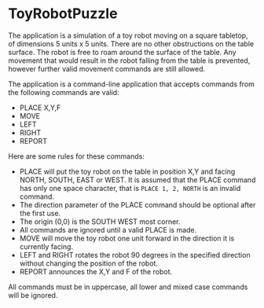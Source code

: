 # ToyRobotPuzzle

The application is a simulation of a toy robot moving on a square tabletop, of dimensions 5 units x 5 units. There are no other obstructions on the table surface. The robot is free to roam around the surface of the table. Any movement that would result in the robot falling from the table is prevented, however further valid movement commands are still allowed.

The application is a command-line application that accepts commands from the following commands are valid:

- PLACE X,Y,F
- MOVE
- LEFT
- RIGHT
- REPORT

Here are some rules for these commands:

- PLACE will put the toy robot on the table in position X,Y and facing NORTH, SOUTH, EAST or WEST. It is assumed that the PLACE command has only one space character, that is `PLACE 1, 2, NORTH` is an invalid command.
- The direction parameter of the PLACE command should be optional after the first use.
- The origin (0,0) is the SOUTH WEST most corner.
- All commands are ignored until a valid PLACE is made.
- MOVE will move the toy robot one unit forward in the direction it is currently facing.
- LEFT and RIGHT rotates the robot 90 degrees in the specified direction without changing the position of the robot.
- REPORT announces the X,Y and F of the robot.

All commands must be in uppercase, all lower and mixed case commands will be ignored.